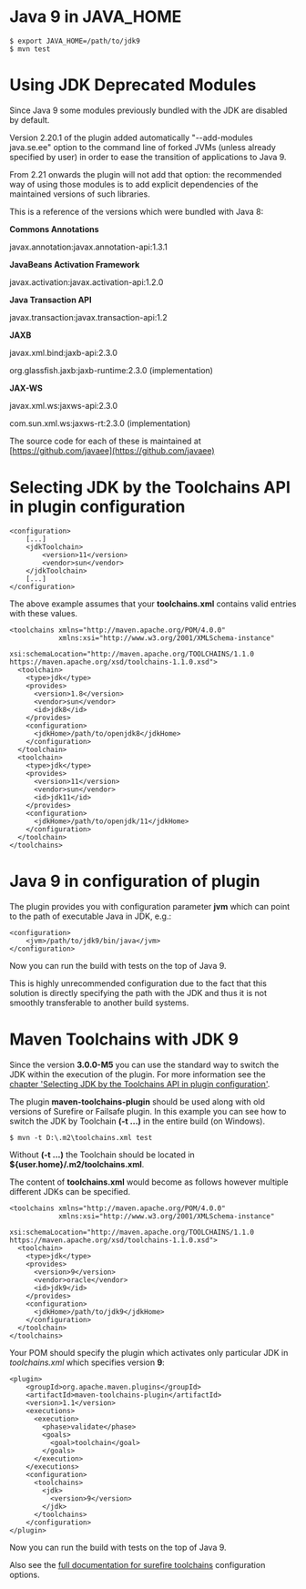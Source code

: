 <!--
Licensed to the Apache Software Foundation (ASF) under one
or more contributor license agreements.  See the NOTICE file
distributed with this work for additional information
regarding copyright ownership.  The ASF licenses this file
to you under the Apache License, Version 2.0 (the
"License"); you may not use this file except in compliance
with the License.  You may obtain a copy of the License at

  http://www.apache.org/licenses/LICENSE-2.0

Unless required by applicable law or agreed to in writing,
software distributed under the License is distributed on an
"AS IS" BASIS, WITHOUT WARRANTIES OR CONDITIONS OF ANY
KIND, either express or implied.  See the License for the
specific language governing permissions and limitations
under the License.
-->

Java 9 in JAVA_HOME
========================

    $ export JAVA_HOME=/path/to/jdk9
    $ mvn test

Using JDK Deprecated Modules
========================

Since Java 9 some modules previously bundled with the JDK are disabled by default.

Version 2.20.1 of the plugin added automatically "--add-modules java.se.ee" option to the command line of forked JVMs (unless already specified by user) in order to ease the transition of applications to Java 9.

From 2.21 onwards the plugin will not add that option: the recommended way of using those modules is to add explicit dependencies of the maintained versions of such libraries.

This is a reference of the versions which were bundled with Java 8:

**Commons Annotations**

javax.annotation:javax.annotation-api:1.3.1

**JavaBeans Activation Framework**

javax.activation:javax.activation-api:1.2.0

**Java Transaction API**

javax.transaction:javax.transaction-api:1.2

**JAXB**

javax.xml.bind:jaxb-api:2.3.0

org.glassfish.jaxb:jaxb-runtime:2.3.0 (implementation)

**JAX-WS**

javax.xml.ws:jaxws-api:2.3.0

com.sun.xml.ws:jaxws-rt:2.3.0 (implementation)

The source code for each of these is maintained at [https://github.com/javaee](https://github.com/javaee)


<a name="head3"></a> Selecting JDK by the Toolchains API in plugin configuration
========================

    <configuration>
        [...]
        <jdkToolchain>
            <version>11</version>
            <vendor>sun</vendor>
        </jdkToolchain>
        [...]
    </configuration>

The above example assumes that your **toolchains.xml** contains valid entries with these values.

    <toolchains xmlns="http://maven.apache.org/POM/4.0.0"
                xmlns:xsi="http://www.w3.org/2001/XMLSchema-instance"
                xsi:schemaLocation="http://maven.apache.org/TOOLCHAINS/1.1.0 https://maven.apache.org/xsd/toolchains-1.1.0.xsd">
      <toolchain>
        <type>jdk</type>
        <provides>
          <version>1.8</version>
          <vendor>sun</vendor>
          <id>jdk8</id>
        </provides>
        <configuration>
          <jdkHome>/path/to/openjdk8</jdkHome>
        </configuration>
      </toolchain>
      <toolchain>
        <type>jdk</type>
        <provides>
          <version>11</version>
          <vendor>sun</vendor>
          <id>jdk11</id>
        </provides>
        <configuration>
          <jdkHome>/path/to/openjdk/11</jdkHome>
        </configuration>
      </toolchain>
    </toolchains>


Java 9 in configuration of plugin
========================

The plugin provides you with configuration parameter **jvm** which can point to the path of executable Java in JDK, e.g.:

    <configuration>
        <jvm>/path/to/jdk9/bin/java</jvm>
    </configuration>

Now you can run the build with tests on the top of Java 9.

This is highly unrecommended configuration due to the fact that this solution is directly specifying the path
with the JDK and thus it is not smoothly transferable to another build systems.


Maven Toolchains with JDK 9
========================

Since the version **3.0.0-M5** you can use the standard way to switch the JDK within the execution of the plugin.
For more information see the [chapter 'Selecting JDK by the Toolchains API in plugin configuration'](#head3).


The plugin **maven-toolchains-plugin** should be used along with old versions of Surefire or Failsafe plugin.
In this example you can see how to switch the JDK by Toolchain **(-t ...)** in the entire build (on Windows).

    $ mvn -t D:\.m2\toolchains.xml test
    
Without **(-t ...)** the Toolchain should be located in **${user.home}/.m2/toolchains.xml**.

The content of **toolchains.xml** would become as follows however multiple different JDKs can be specified.

    <toolchains xmlns="http://maven.apache.org/POM/4.0.0"
                xmlns:xsi="http://www.w3.org/2001/XMLSchema-instance"
                xsi:schemaLocation="http://maven.apache.org/TOOLCHAINS/1.1.0 https://maven.apache.org/xsd/toolchains-1.1.0.xsd">
      <toolchain>
        <type>jdk</type>
        <provides>
          <version>9</version>
          <vendor>oracle</vendor>
          <id>jdk9</id>
        </provides>
        <configuration>
          <jdkHome>/path/to/jdk9</jdkHome>
        </configuration>
      </toolchain>
    </toolchains>

Your POM should specify the plugin which activates only particular JDK in *toolchains.xml* which specifies version **9**:

    <plugin>
        <groupId>org.apache.maven.plugins</groupId>
        <artifactId>maven-toolchains-plugin</artifactId>
        <version>1.1</version>
        <executions>
          <execution>
            <phase>validate</phase>
            <goals>
              <goal>toolchain</goal>
            </goals>
          </execution>
        </executions>
        <configuration>
          <toolchains>
            <jdk>
              <version>9</version>
            </jdk>
          </toolchains>
        </configuration>
    </plugin>

Now you can run the build with tests on the top of Java 9.

Also see the [full documentation for surefire toolchains](examples/toolchains.html) configuration options.

